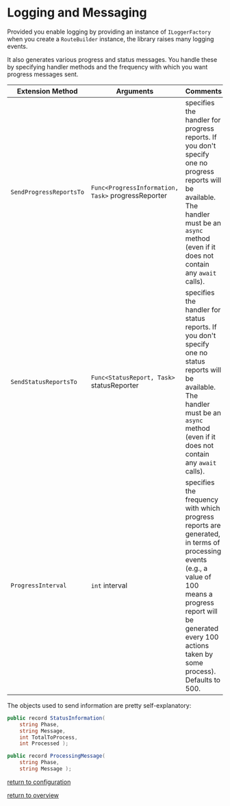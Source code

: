 # Logging and Messaging

Provided you enable logging by providing an instance of `ILoggerFactory` when you create a `RouteBuilder` instance, the library raises many logging events.

It also generates various progress and status messages. You handle these by specifying handler methods and the frequency with which you want progress messages sent.

|Extension Method|Arguments|Comments|
|----------------|---------|--------|
|`SendProgressReportsTo`|`Func<ProgressInformation, Task>` progressReporter|specifies the handler for progress reports. If you don't specify one no progress reports will be available. The handler must be an `async` method (even if it does not contain any `await` calls).|
|`SendStatusReportsTo`|`Func<StatusReport, Task>` statusReporter|specifies the handler for status reports. If you don't specify one no status reports will be available. The handler must be an `async` method (even if it does not contain any `await` calls).|
|`ProgressInterval`|`int` interval|specifies the frequency with which progress reports are generated, in terms of processing events (e.g., a value of 100 means a progress report will be generated every 100 actions taken by some process). Defaults to 500.|

The objects used to send information are pretty self-explanatory:

```csharp
public record StatusInformation( 
    string Phase, 
    string Message, 
    int TotalToProcess, 
    int Processed );

public record ProcessingMessage( 
    string Phase, 
    string Message );
```

[return to configuration](overview.md#configuration-via-extension-methods)

[return to overview](overview.md#j4jsoftwaregeoprocessor-overview)
